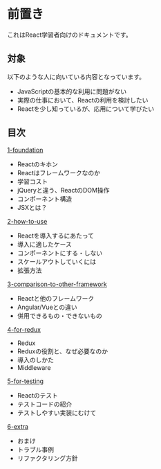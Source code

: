 # 前置き

これはReact学習者向けのドキュメントです。

## 対象

以下のような人に向いている内容となっています。

- JavaScriptの基本的な利用に問題がない
- 実際の仕事において、Reactの利用を検討したい
- Reactを少し知っているが、応用について学びたい

## 目次

[1-foundation](https://github.com/usagi-f/til/blob/master/react/revolution/1-foundation.md)

- Reactのキホン
 - Reactはフレームワークなのか
 - 学習コスト
 - jQueryと違う、ReactのDOM操作
 - コンポーネント構造
 - JSXとは？

[2-how-to-use](https://github.com/usagi-f/til/blob/master/react/revolution/2-how-to-use.md)

- Reactを導入するにあたって
 - 導入に適したケース
 - コンポーネントにする・しない
 - スケールアウトしていくには
 - 拡張方法

[3-comparison-to-other-framework](https://github.com/usagi-f/til/blob/master/react/revolution/3-comparison-to-other-framework.md)

- Reactと他のフレームワーク
 - Angular/Vueとの違い
 - 併用できるもの・できないもの

[4-for-redux](https://github.com/usagi-f/til/blob/master/react/revolution/4-for-redux.md)

- Redux
 - Reduxの役割と、なぜ必要なのか
 - 導入のしかた
 - Middleware

[5-for-testing](https://github.com/usagi-f/til/blob/master/react/revolution/5-for-testing.md)

- Reactのテスト
 - テストコードの紹介
 - テストしやすい実装にむけて

[6-extra](https://github.com/usagi-f/til/blob/master/react/revolution/6-extra.md)

- おまけ
 - トラブル事例
 - リファクタリング方針
